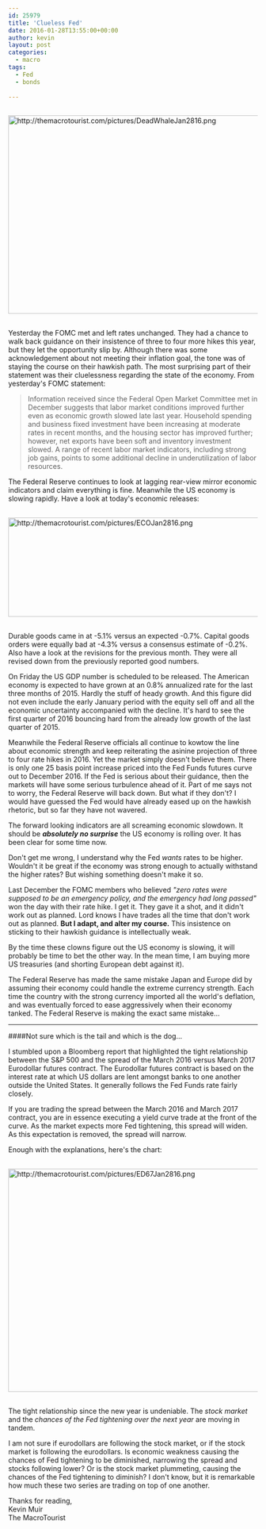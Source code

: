 ```yaml
---
id: 25979
title: 'Clueless Fed'
date: 2016-01-28T13:55:00+00:00
author: kevin
layout: post
categories:
  - macro
tags:
  - Fed
  - bonds
 
---
```

<img src="http://themacrotourist.com/pictures/DeadWhaleJan2816.png" style="margin:30px auto;display:block;" alt="http://themacrotourist.com/pictures/DeadWhaleJan2816.png" width="600" height="400" >
  
Yesterday the FOMC met and left rates unchanged.  They had a chance to walk back guidance on their insistence of three to four more hikes this year, but they let the opportunity slip by.  Although there was some acknowledgement about not meeting their inflation goal, the tone was of staying the course on their hawkish path.  The most surprising part of their statement was their cluelessness regarding the state of the economy.  From yesterday's FOMC statement:  

>Information received since the Federal Open Market Committee met in December suggests that labor market conditions improved further even as economic growth slowed late last year. Household spending and business fixed investment have been increasing at moderate rates in recent months, and the housing sector has improved further; however, net exports have been soft and inventory investment slowed. A range of recent labor market indicators, including strong job gains, points to some additional decline in underutilization of labor resources.
  
The Federal Reserve continues to look at lagging rear-view mirror economic indicators and claim everything is fine.  Meanwhile the US economy is slowing rapidly.  Have a look at today's economic releases:  

<img src="http://themacrotourist.com/pictures/ECOJan2816.png" style="margin:30px auto;display:block;" alt="http://themacrotourist.com/pictures/ECOJan2816.png" width="600" height="200" >
  
Durable goods came in at -5.1% versus an expected -0.7%.  Capital goods orders were equally bad at -4.3% versus a consensus estimate of -0.2%.  Also have a look at the revisions for the previous month.  They were all revised down from the previously reported good numbers.

On Friday the US GDP number is scheduled to be released.  The American economy is expected to have grown at an 0.8% annualized rate for the last three months of 2015.  Hardly the stuff of heady growth.  And this figure did not even include the early January period with the equity sell off and all the economic uncertainty accompanied with the decline.  It's hard to see the first quarter of 2016 bouncing hard from the already low growth of the last quarter of 2015.

Meanwhile the Federal Reserve officials all continue to kowtow the line about economic strength and keep reiterating the asinine projection of three to four rate hikes in 2016.  Yet the market simply doesn't believe them.  There is only one 25 basis point increase priced into the Fed Funds futures curve out to December 2016.  If the Fed is serious about their guidance, then the markets will have some serious turbulence ahead of it.  Part of me says not to worry, the Federal Reserve will back down.  But what if they don't?  I would have guessed the Fed would have already eased up on the hawkish rhetoric, but so far they have not wavered.

The forward looking indicators are all screaming economic slowdown.  It should be ***absolutely no surprise*** the US economy is rolling over.  It has been clear for some time now.

Don't get me wrong, I understand why the Fed *wants* rates to be higher.  Wouldn't it be great if the economy was strong enough to actually withstand the higher rates?  But wishing something doesn't make it so.

Last December the FOMC members who believed *"zero rates were supposed to be an emergency policy, and the emergency had long passed"* won the day with their rate hike.  I get it.  They gave it a shot, and it didn't work out as planned.  Lord knows I have trades all the time that don't work out as planned.  **But I adapt, and alter my course.**  This insistence on sticking to their hawkish guidance is intellectually weak.  

By the time these clowns figure out the US economy is slowing, it will probably be time to bet the other way.  In the mean time, I am buying more US treasuries (and shorting European debt against it).  

The Federal Reserve has made the same mistake Japan and Europe did by assuming their economy could handle the extreme currency strength.  Each time the country with the strong currency imported all the world's deflation, and was eventually forced to ease aggressively when their economy tanked.  The Federal Reserve is making the exact same mistake...

---

####Not sure which is the tail and which is the dog...

I stumbled upon a Bloomberg report that highlighted the tight relationship between the S&P 500 and the spread of the March 2016 versus March 2017 Eurodollar futures contract.  The Eurodollar futures contract is based on the interest rate at which US dollars are lent amongst banks to one another outside the United States.  It generally follows the Fed Funds rate fairly closely.

If you are trading the spread between the March 2016 and March 2017 contract, you are in essence executing a yield curve trade at the front of the curve.  As the market expects more Fed tightening, this spread will widen.  As this expectation is removed, the spread will narrow.

Enough with the explanations, here's the chart:  

<img src="http://themacrotourist.com/pictures/ED67Jan2816.png" style="margin:30px auto;display:block;" alt="http://themacrotourist.com/pictures/ED67Jan2816.png" width="700" height="450" >
  
The tight relationship since the new year is undeniable.  The *stock market* and the *chances of the Fed tightening over the next year* are moving in tandem.  

I am not sure if eurodollars are following the stock market, or if the stock market is following the eurodollars.  Is economic weakness causing the chances of Fed tightening to be diminished, narrowing the spread and stocks following lower?  Or is the stock market plummeting, causing the chances of the Fed tightening to diminish?  I don't know, but it is remarkable how much these two series are trading on top of one another.  

Thanks for reading,  
Kevin Muir  
The MacroTourist  


